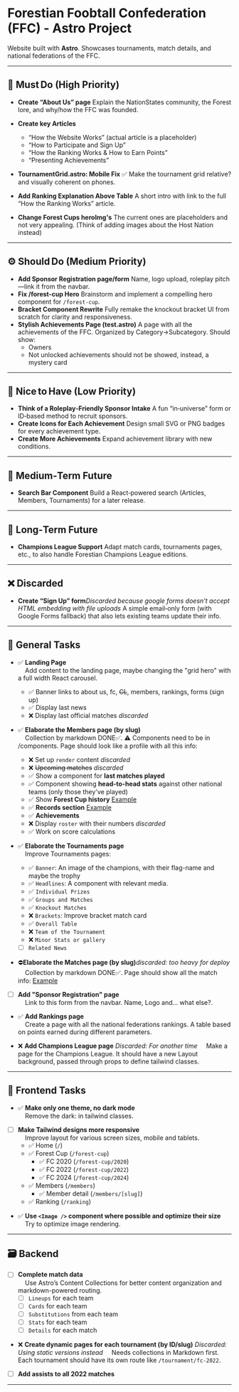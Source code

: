 # Forestian Foobtall Confederation (FFC) - Astro Project

Website built with **Astro**. Showcases tournaments, match details, and national federations of the FFC.

---

## 🚨 Must Do (High Priority)

* **Create “About Us” page**
  Explain the NationStates community, the Forest lore, and why/how the FFC was founded.

* **Create key Articles**
  * “How the Website Works” (actual article is a placeholder)
  * “How to Participate and Sign Up”
  * “How the Ranking Works & How to Earn Points”
  * “Presenting Achievements”
* **TournamentGrid.astro: Mobile Fix** ✅
  Make the tournament grid relative? and visually coherent on phones.
* **Add Ranking Explanation Above Table**
  A short intro with link to the full “How the Ranking Works” article.
* **Change Forest Cups heroImg's**
  The current ones are placeholders and not very appealing. (Think of adding images about the Host Nation instead)

---

## ⚙️ Should Do (Medium Priority)

* **Add Sponsor Registration page/form**
  Name, logo upload, roleplay pitch—link it from the navbar.
* **Fix /forest-cup Hero**
  Brainstorm and implement a compelling hero component for `/forest-cup`.
* **Bracket Component Rewrite**
  Fully remake the knockout bracket UI from scratch for clarity and responsiveness.
* **Stylish Achievements Page (test.astro)**
  A page with all the achievements of the FFC. Organized by Category->Subcategory. Should show:
  - Owners
  - Not unlocked achievements should not be showed, instead, a mystery card

---

## 🎨 Nice to Have (Low Priority)

* **Think of a Roleplay‑Friendly Sponsor Intake**
  A fun “in‑universe” form or ID‑based method to recruit sponsors.
* **Create Icons for Each Achievement**
  Design small SVG or PNG badges for every achievement type.
* **Create More Achievements**
  Expand achievement library with new conditions.

---

## 🔮 Medium‑Term Future

* **Search Bar Component**
  Build a React‑powered search (Articles, Members, Tournaments) for a later release.

---

## 🌌 Long‑Term Future

* **Champions League Support**
  Adapt match cards, tournaments pages, etc., to also handle Forestian Champions League editions.

---

## ❌ Discarded

* **Create “Sign Up” form**_Discarded because google forms doesn't accept HTML embedding with file uploads_
  A simple email‑only form (with Google Forms fallback) that also lets existing teams update their info.

---

## 🧠 General Tasks

- ✅ **Landing Page**  
&nbsp;&nbsp;&nbsp;&nbsp;Add content to the landing page, maybe changing the "grid hero" with a full width React carousel.
  - ✅ Banner links to about us, fc, ~~CL~~, members, rankings, forms (sign up)
  - ✅ Display last news
  - ❌ Display last official matches _discarded_

- ✅ **Elaborate the Members page (by slug)**  
&nbsp;&nbsp;&nbsp;&nbsp;Collection by markdown DONE✅. ⚠ Components need to be in /components. Page should look like a profile with all this info:  
  - ❌️ Set up `render` content _discarded_
  - ❌️ ~~Upcoming matches~~ _discarded_
  - ✅ Show a component for **last matches played**
  - ✅ Component showing **head-to-head stats** against other national teams (only those they've played)
  - ✅ Show **Forest Cup history** [Example](https://es.wikipedia.org/wiki/Selección_de_fútbol_de_Argentina#Estadísticas)
  - ✅ **Records section** [Example](https://es.wikipedia.org/wiki/Selección_de_fútbol_de_Argentina#Récords_y_notas)
  - ✅ **Achievements**
  - ❌ Display `roster` with their numbers _discarded_
  - ✅ Work on score calculations

- ✅️ **Elaborate the Tournaments page**  
&nbsp;&nbsp;&nbsp;&nbsp;Improve Tournaments pages:
  - ✅ `Banner`: An image of the champions, with their flag-name and maybe the trophy
  - ✅ `Headlines`: A component with relevant media.
  - ✅ `Individual Prizes`
  - ✅ `Groups and Matches`
  - ✅ `Knockout Matches`
  - ❌️ `Brackets`: Improve bracket match card
  - ✅ `Overall Table`
  - ❌️ `Team of the Tournament`
  - ❌️ `Minor Stats or gallery`
  - [ ] `Related News`

 - ⛔️**Elaborate the Matches page (by slug)**_discarded: too heavy for deploy_
&nbsp;&nbsp;&nbsp;&nbsp;Collection by markdown DONE✅. Page should show all the match info: [Example](https://www.promiedos.com.ar/game/borussia-dortmund-vs-real-madrid/ebcejgh)

- [ ] **Add "Sponsor Registration" page**  
&nbsp;&nbsp;&nbsp;&nbsp;Link to this form from the navbar. Name, Logo and... what else?.

- ✅ **Add Rankings page**  
&nbsp;&nbsp;&nbsp;&nbsp;Create a page with all the national federations rankings. A table based on points earned during different parameters.

- ❌ **Add Champions League page** _Discarded: For another time_ 
&nbsp;&nbsp;&nbsp;&nbsp;Make a page for the Champions League. It should have a new Layout background, passed through props to define tailwind classes.

---


## 🎨 Frontend Tasks

- ✅ **Make only one theme, no dark mode**  
&nbsp;&nbsp;&nbsp;&nbsp;Remove the dark: in tailwind classes.

- [ ] **Make Tailwind designs more responsive**  
&nbsp;&nbsp;&nbsp;&nbsp;Improve layout for various screen sizes, mobile and tablets.
  - ✅ Home (`/`)
  - ✅ Forest Cup (`/forest-cup`)
    - ✅ FC 2020 (`/forest-cup/2020`)
    - ✅ FC 2022 (`/forest-cup/2022`)
    - ✅ FC 2024 (`/forest-cup/2024`)
  - ✅ Members (`/members`)
    - ✅ Member detail (`/members/[slug]`)
  - ✅️ Ranking (`/ranking`)

- ✅ **Use `<Image />` component where possible and optimize their size**  
&nbsp;&nbsp;&nbsp;&nbsp;Try to optimize image rendering.

---

## 🗃️ Backend

- [ ] **Complete match data**  
&nbsp;&nbsp;&nbsp;&nbsp;Use Astro’s Content Collections for better content organization and markdown-powered routing.
  - [ ] `Lineups` for each team
  - [ ] `Cards` for each team
  - [ ] `Substitutions` from each team
  - [ ] `Stats` for each team
  - [ ] `Details` for each match
  
- ❌ **Create dynamic pages for each tournament (by ID/slug)** _Discarded: Using static versions instead_ 
&nbsp;&nbsp;&nbsp;&nbsp;Needs collections in Markdown first. Each tournament should have its own route like `/tournament/fc-2022`.
  
- [ ] **Add assists to all 2022 matches**

---

